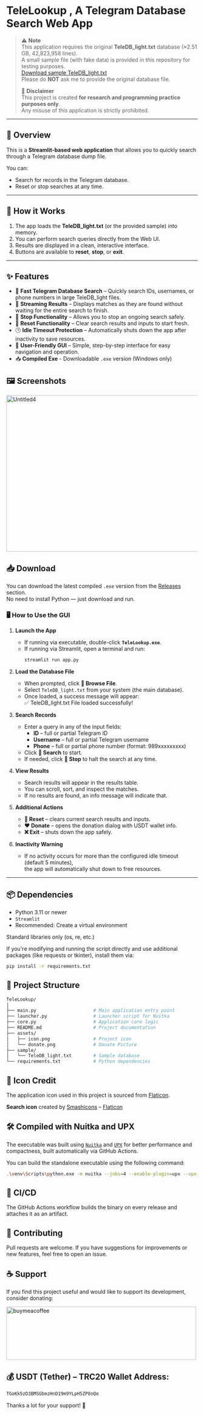 # TeleLookup , A Telegram Database Search Web App

> ⚠️ **Note**  
> This application requires the original **TeleDB_light.txt** database (≈2.51 GB, 42,823,958 lines).  
> A small sample file (with fake data) is provided in this repository for testing purposes.  
> [Download sample TeleDB_light.txt](https://raw.githubusercontent.com/TitanComputer/TeleLookup/main/sample/TeleDB_light.txt)    
> Please do **NOT** ask me to provide the original database file.  
>
> 🚨 **Disclaimer**  
> This project is created **for research and programming practice purposes only**.  
> Any misuse of this application is strictly prohibited.  

---

## 📖 Overview

This is a **Streamlit-based web application** that allows you to quickly search through a Telegram database dump file.  

You can:  
- Search for records in the Telegram database.  
- Reset or stop searches at any time.  

---
## 🚀 How it Works

1. The app loads the **TeleDB_light.txt** (or the provided sample) into memory.  
2. You can perform search queries directly from the Web UI.  
3. Results are displayed in a clean, interactive interface.  
4. Buttons are available to **reset**, **stop**, or **exit**.

---

## ✨ Features

- 🚀 **Fast Telegram Database Search** – Quickly search IDs, usernames, or phone numbers in large TeleDB_light files.  
- 🧠 **Streaming Results** – Displays matches as they are found without waiting for the entire search to finish.  
- 🛑 **Stop Functionality** – Allows you to stop an ongoing search safely.  
- 🔄 **Reset Functionality** – Clear search results and inputs to start fresh.  
- 🕒 **Idle Timeout Protection** – Automatically shuts down the app after inactivity to save resources.  
- 🎉 **User-Friendly GUI** – Simple, step-by-step interface for easy navigation and operation.  
- 📥 **Compiled Exe** - Downloadable `.exe` version (Windows only)


## 🖼️ Screenshots

<img width="1350" height="411" alt="Untitled4" src="https://github.com/user-attachments/assets/3d8f975c-6dad-4743-a9d8-87b669ede6c3" />


## 📥 Download

You can download the latest compiled `.exe` version from the [Releases](https://github.com/TitanComputer/TeleLookup/releases/latest) section.  
No need to install Python — just download and run.

### 🖥️ How to Use the GUI

1. **Launch the App**  
   - If running via executable, double-click **`TeleLookup.exe`**.  
   - If running via Streamlit, open a terminal and run:  
     ```bash
     streamlit run app.py
     ```

2. **Load the Database File**  
   - When prompted, click **📁 Browse File**.  
   - Select `TeleDB_light.txt` from your system (the main database).  
   - Once loaded, a success message will appear:  
     ✅ TeleDB_light.txt File loaded successfully!

3. **Search Records**  
   - Enter a query in any of the input fields:  
     - **ID** – full or partial Telegram ID  
     - **Username** – full or partial Telegram username  
     - **Phone** – full or partial phone number (format: 989xxxxxxxxx)  
   - Click **🚀 Search** to start.  
   - If needed, click **🛑 Stop** to halt the search at any time.

4. **View Results**  
   - Search results will appear in the results table.  
   - You can scroll, sort, and inspect the matches.  
   - If no results are found, an info message will indicate that.

5. **Additional Actions**  
   - **🔄 Reset** – clears current search results and inputs.  
   - **❤️ Donate** – opens the donation dialog with USDT wallet info.  
   - **❌ Exit** – shuts down the app safely.

6. **Inactivity Warning**  
   - If no activity occurs for more than the configured idle timeout (default 5 minutes),  
     the app will automatically shut down to free resources.

---

## 📦 Dependencies

- Python 3.11 or newer
- `Streamlit`
- Recommended: Create a virtual environment

Standard libraries only (os, re, etc.)

If you're modifying and running the script directly and use additional packages (like requests or tkinter), install them via:
```bash
pip install -r requirements.txt
```

## 📁 Project Structure

```bash
TeleLookup/
│
├── main.py                     # Main application entry point
├── launcher.py                 # Launcher script for Nuitka
├── core.py                     # Application core logic
├── README.md                   # Project documentation
├── assets/
│   ├── icon.png                # Project icon
│   └── donate.png              # Donate Picture
├── sample/
│   └── TeleDB_light.txt        # Sample database
└── requirements.txt            # Python dependencies
```
## 🎨 Icon Credit
The application icon used in this project is sourced from [Flaticon](https://www.flaticon.com/free-icons/search-file).

**Search icon** created by [Smashicons](https://www.flaticon.com/authors/smashicons) – [Flaticon](https://www.flaticon.com/)

## 🛠 Compiled with Nuitka and UPX
The executable was built using [`Nuitka`](https://nuitka.net/) and [`UPX`](https://github.com/upx/upx) for better performance and compactness, built automatically via GitHub Actions.

You can build the standalone executable using the following command:

```bash
.\venv\Scripts\python.exe -m nuitka --jobs=4 --enable-plugin=upx --upx-binary="YOUR PATH\upx.exe" --enable-plugin=multiprocessing --lto=yes --enable-plugin=tk-inter --disable-plugin=anti-bloat --windows-console-mode=disable --follow-imports --windows-icon-from-ico="assets/icon.png" --include-data-dir=assets=assets --include-data-files=main.py=main.py --include-data-dir="YOUR PATH\venv\Lib\site-packages\streamlit"=streamlit --include-package=streamlit --include-package=streamlit.runtime --include-package=streamlit.runtime.scriptrunner --include-module=core --no-deployment-flag=self-execution --onefile --onefile-windows-splash-screen-image=assets/icon.png --standalone --msvc=latest --assume-yes-for-downloads --output-filename=TeleLookup launcher.py
```

## 🚀 CI/CD

The GitHub Actions workflow builds the binary on every release and attaches it as an artifact.

## 🤝 Contributing
Pull requests are welcome.
If you have suggestions for improvements or new features, feel free to open an issue.

## ☕ Support
If you find this project useful and would like to support its development, consider donating:

<a href="http://www.coffeete.ir/Titan"><img width="500" height="140" alt="buymeacoffee" src="https://github.com/user-attachments/assets/8ddccb3e-2afc-4fd9-a782-89464ec7dead" /></a>

## 💰 USDT (Tether) – TRC20 Wallet Address:

```bash
TGoKk5zD3BMSGbmzHnD19m9YLpH5ZP8nQe
```
Thanks a lot for your support! 🙏
